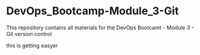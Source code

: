 # DevOps_Bootcamp-Module_3-Git
This repository contains all materials for the DevOps Bootcamt - Module 3 - Git version control


this is getting easyer

